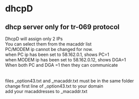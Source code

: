 # dhcpD
## dhcp server only for tr-069 protocol

DhcpD will assign only 2 IPs<BR>
You can select them from the macaddr list<BR>
PC/MODEM ip cannot be changed for now.<BR>
when PC ip has been set to 58.162.0.1, shows PC=1<BR>
when MODEM ip has been set to 58.162.0.12, shows DGA=1<BR>
When both PC and DGA =1 then they can communicate<BR>
<BR>  
files _option43.txt and _macaddr.txt must be in the same folder<BR>
change first line of _option43.txt to your domain<BR>
add your macaddresses to _macaddr.txt<BR>

